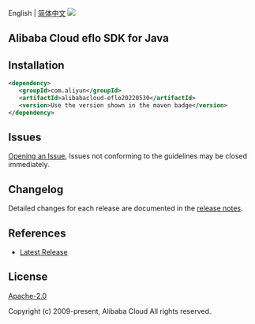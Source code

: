 English | [简体中文](README-CN.md)
![](https://aliyunsdk-pages.alicdn.com/icons/AlibabaCloud.svg)

## Alibaba Cloud eflo SDK for Java

## Installation

```xml
<dependency>
   <groupId>com.aliyun</groupId>
   <artifactId>alibabacloud-eflo20220530</artifactId>
   <version>Use the version shown in the maven badge</version>
</dependency>
```

## Issues
[Opening an Issue](https://github.com/aliyun/alibabacloud-java-async-sdk/issues/new), Issues not conforming to the guidelines may be closed immediately.

## Changelog
Detailed changes for each release are documented in the [release notes](./ChangeLog.txt).

## References
* [Latest Release](https://github.com/aliyun/alibabacloud-async-java-sdk/)

## License
[Apache-2.0](http://www.apache.org/licenses/LICENSE-2.0)

Copyright (c) 2009-present, Alibaba Cloud All rights reserved.